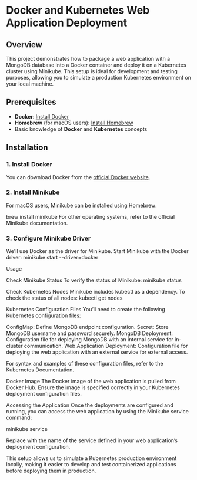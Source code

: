 # Docker and Kubernetes Web Application Deployment

## Overview

This project demonstrates how to package a web application with a MongoDB database into a Docker container and deploy it on a Kubernetes cluster using Minikube. This setup is ideal for development and testing purposes, allowing you to simulate a production Kubernetes environment on your local machine.

## Prerequisites

- **Docker**: [Install Docker](https://www.docker.com/get-started)
- **Homebrew** (for macOS users): [Install Homebrew](https://brew.sh/)
- Basic knowledge of **Docker** and **Kubernetes** concepts

## Installation

### 1. Install Docker

You can download Docker from the [official Docker website](https://www.docker.com/get-started).

### 2. Install Minikube

For macOS users, Minikube can be installed using Homebrew:

brew install minikube
For other operating systems, refer to the official Minikube documentation.

### 3. Configure Minikube Driver
We'll use Docker as the driver for Minikube. Start Minikube with the Docker driver:
minikube start --driver=docker

Usage

Check Minikube Status
To verify the status of Minikube:
minikube status

Check Kubernetes Nodes
Minikube includes kubectl as a dependency. To check the status of all nodes:
kubectl get nodes

Kubernetes Configuration Files
You’ll need to create the following Kubernetes configuration files:

ConfigMap: Define MongoDB endpoint configuration.
Secret: Store MongoDB username and password securely.
MongoDB Deployment: Configuration file for deploying MongoDB with an internal service for in-cluster communication.
Web Application Deployment: Configuration file for deploying the web application with an external service for external access.

For syntax and examples of these configuration files, refer to the Kubernetes Documentation.

Docker Image
The Docker image of the web application is pulled from Docker Hub. Ensure the image is specified correctly in your Kubernetes deployment configuration files.

Accessing the Application
Once the deployments are configured and running, you can access the web application by using the Minikube service command:

minikube service <service-name>

Replace <service-name> with the name of the service defined in your web application’s deployment configuration.

This setup allows us to simulate a Kubernetes production environment locally, making it easier to develop and test containerized applications before deploying them in production.